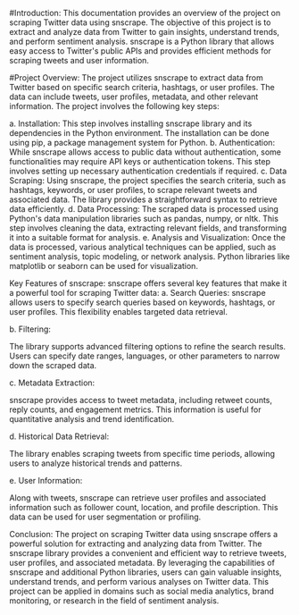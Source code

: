 #Introduction: 
This documentation provides an overview of the project on scraping Twitter data using snscrape. The objective of this project is to extract and analyze data from Twitter to gain insights, understand trends, and perform sentiment analysis. snscrape is a Python library that allows easy access to Twitter's public APIs and provides efficient methods for scraping tweets and user information.

#Project Overview: 
The project utilizes snscrape to extract data from Twitter based on specific search criteria, hashtags, or user profiles. The data can include tweets, user profiles, metadata, and other relevant information. The project involves the following key steps:

a. Installation: 
This step involves installing snscrape library and its dependencies in the Python environment. The installation can be done using pip, a package management system for Python.
b. Authentication: 
While snscrape allows access to public data without authentication, some functionalities may require API keys or authentication tokens. This step involves setting up necessary authentication credentials if required.
c. Data Scraping:
 Using snscrape, the project specifies the search criteria, such as hashtags, keywords, or user profiles, to scrape relevant tweets and associated data. The library provides a straightforward syntax to retrieve data efficiently.
d. Data Processing: 
The scraped data is processed using Python's data manipulation libraries such as pandas, numpy, or nltk. This step involves cleaning the data, extracting relevant fields, and transforming it into a suitable format for analysis.
e. Analysis and Visualization: 
Once the data is processed, various analytical techniques can be applied, such as sentiment analysis, topic modeling, or network analysis. Python libraries like matplotlib or seaborn can be used for visualization.

Key Features of snscrape: 
snscrape offers several key features that make it a powerful tool for scraping Twitter data:
a.	Search Queries: 
snscrape allows users to specify search queries based on keywords, hashtags, or user profiles. This flexibility enables targeted data retrieval.

b.	Filtering: 

The library supports advanced filtering options to refine the search results. Users can specify date ranges, languages, or other parameters to narrow down the scraped data.

c.	Metadata Extraction:

snscrape provides access to tweet metadata, including retweet counts, reply counts, and engagement metrics. This information is useful for quantitative analysis and trend identification.

d.	Historical Data Retrieval:

 The library enables scraping tweets from specific time periods, allowing users to analyze historical trends and patterns.

e.	User Information: 

Along with tweets, snscrape can retrieve user profiles and associated information such as follower count, location, and profile description. This data can be used for user segmentation or profiling.

Conclusion: 
The project on scraping Twitter data using snscrape offers a powerful solution for extracting and analyzing data from Twitter. The snscrape library provides a convenient and efficient way to retrieve tweets, user profiles, and associated metadata. By leveraging the capabilities of snscrape and additional Python libraries, users can gain valuable insights, understand trends, and perform various analyses on Twitter data. This project can be applied in domains such as social media analytics, brand monitoring, or research in the field of sentiment analysis.

